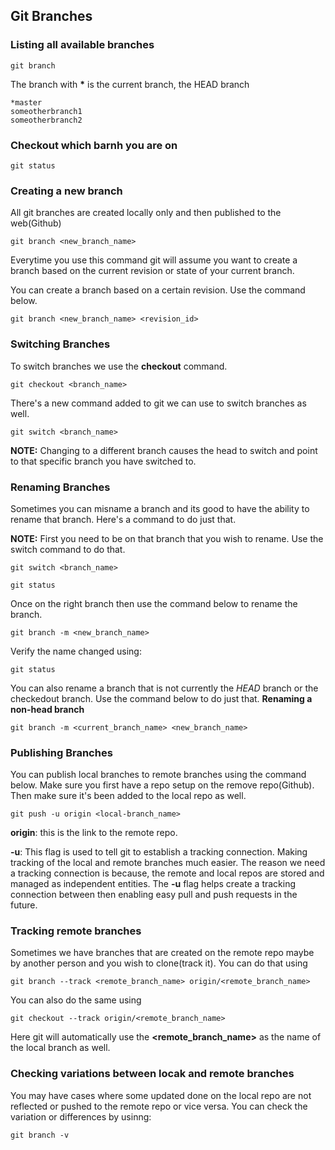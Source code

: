 ## Git Branches

### Listing all available branches

```terminal
git branch
```

The branch with **\*** is the current branch, the HEAD branch

```terminal
*master
someotherbranch1
someotherbranch2
```

### Checkout which barnh you are on

```terminal
git status
```

### Creating a new branch

All git branches are created locally only and then published to the web(Github)

```terminal
git branch <new_branch_name>
```
Everytime you use this command git will assume you want to create a branch based on the current revision or state of your current branch.

You can create a branch based on a certain revision. Use the command below.

```terminal
git branch <new_branch_name> <revision_id>
```

### Switching Branches

To switch branches we use the **checkout** command.

```terminal
git checkout <branch_name>
```

There's a new command added to git we can use to switch branches as well.

```terminal
git switch <branch_name>
```

**NOTE:** Changing to a different branch causes the head to switch and point to that specific branch you have switched to.


### Renaming Branches

Sometimes you can misname a branch and its good to have the ability to rename that branch. Here's a command to do just that.

**NOTE:** First you need to be on that branch that you wish to rename. Use the switch command to do that.

```terminal
git switch <branch_name>
```

```terminal
git status
```

Once on the right branch then use the command below to rename the branch.

```terminal
git branch -m <new_branch_name>
```

Verify the name changed using:

```terminal
git status
```

You can also rename a branch that is not currently the *HEAD* branch or the checkedout branch. Use the command below to do just that. **Renaming a non-head branch**

```terminal
git branch -m <current_branch_name> <new_branch_name>
```


### Publishing Branches

You can publish local branches to remote branches using the command below. Make sure you first have a repo setup on the remove repo(Github). Then make sure it's been added to the local repo as well.


```terminal
git push -u origin <local-branch_name>
```
**origin**: this is the link to the remote repo.

**-u**: This flag is used to tell git to establish a tracking connection. Making tracking of the local and remote branches much easier. The reason we need a tracking connection is because, the remote and local repos are stored and managed as independent entities. The **-u** flag helps create a tracking connection between then enabling easy pull and push requests in the future.

### Tracking remote branches

Sometimes we have branches that are created on the remote repo maybe by another person and you wish to clone(track it). You can do that using

```terminal
git branch --track <remote_branch_name> origin/<remote_branch_name>
```

You can also do the same using

```terminal
git checkout --track origin/<remote_branch_name>
```

Here git will automatically use the **<remote_branch_name>** as the name of the local branch as well.

### Checking variations between locak and remote branches

You may have cases where some updated done on the local repo are not reflected or pushed to the remote repo or vice versa. You can check the variation or differences by usinng:

```terminal
git branch -v
```
